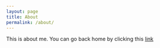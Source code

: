 ```yaml
---
layout: page
title: About
permalink: /about/
---
```


This is about me. You can go back home by clicking this [link](README.md)